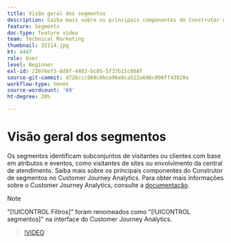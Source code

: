```yaml
---
title: Visão geral dos segmentos
description: Saiba mais sobre os principais componentes do Construtor de segmentos no Customer Journey Analytics.
feature: Segments
doc-type: feature video
team: Technical Marketing
thumbnail: 32114.jpg
kt: 4447
role: User
level: Beginner
exl-id: 22076ef3-8d97-4483-bc05-5f37b15c868f
source-git-commit: d726ccc860c8bce96e6ca522a606c096ff43828e
workflow-type: tm+mt
source-wordcount: '69'
ht-degree: 20%

---
```


# Visão geral dos segmentos

Os segmentos identificam subconjuntos de visitantes ou clientes com base em atributos e eventos, como visitantes de sites ou envolvimento da central de atendimento. Saiba mais sobre os principais componentes do Construtor de segmentos no Customer Journey Analytics. Para obter mais informações sobre o Customer Journey Analytics, consulte a [documentação](https://experienceleague.adobe.com/pt-br/docs/analytics-platform/using/cja-components/cja-segments/filters-overview).

>[!NOTE]
>
> &quot;[!UICONTROL Filtros]&quot; foram renomeados como &quot;[!UICONTROL segmentos]&quot; na interface do Customer Journey Analytics.

>[!VIDEO](https://video.tv.adobe.com/v/32114/?quality=12&learn=on)
